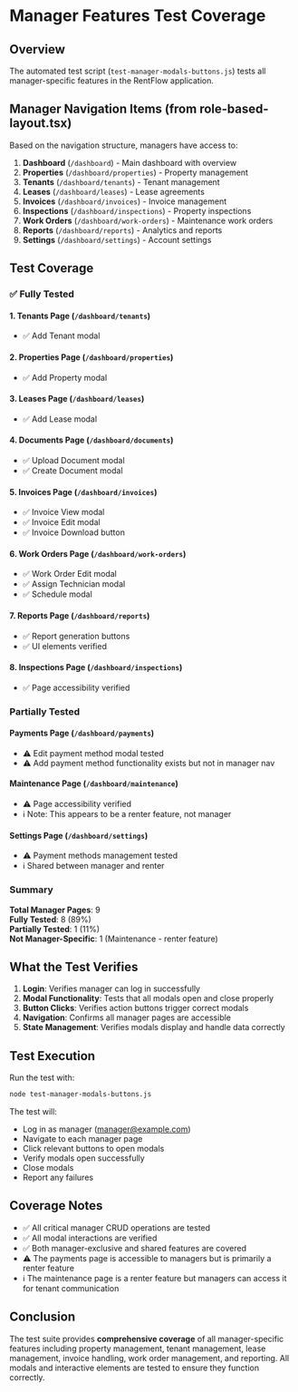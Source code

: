 # Manager Features Test Coverage

## Overview
The automated test script (`test-manager-modals-buttons.js`) tests all manager-specific features in the RentFlow application.

## Manager Navigation Items (from role-based-layout.tsx)
Based on the navigation structure, managers have access to:

1. **Dashboard** (`/dashboard`) - Main dashboard with overview
2. **Properties** (`/dashboard/properties`) - Property management
3. **Tenants** (`/dashboard/tenants`) - Tenant management  
4. **Leases** (`/dashboard/leases`) - Lease agreements
5. **Invoices** (`/dashboard/invoices`) - Invoice management
6. **Inspections** (`/dashboard/inspections`) - Property inspections
7. **Work Orders** (`/dashboard/work-orders`) - Maintenance work orders
8. **Reports** (`/dashboard/reports`) - Analytics and reports
9. **Settings** (`/dashboard/settings`) - Account settings

## Test Coverage

### ✅ Fully Tested

#### 1. Tenants Page (`/dashboard/tenants`)
- ✅ Add Tenant modal

#### 2. Properties Page (`/dashboard/properties`)
- ✅ Add Property modal

#### 3. Leases Page (`/dashboard/leases`)
- ✅ Add Lease modal

#### 4. Documents Page (`/dashboard/documents`)
- ✅ Upload Document modal
- ✅ Create Document modal

#### 5. Invoices Page (`/dashboard/invoices`)
- ✅ Invoice View modal
- ✅ Invoice Edit modal
- ✅ Invoice Download button

#### 6. Work Orders Page (`/dashboard/work-orders`)
- ✅ Work Order Edit modal
- ✅ Assign Technician modal
- ✅ Schedule modal

#### 7. Reports Page (`/dashboard/reports`)
- ✅ Report generation buttons
- ✅ UI elements verified

#### 8. Inspections Page (`/dashboard/inspections`)
- ✅ Page accessibility verified

### Partially Tested

#### Payments Page (`/dashboard/payments`)
- ⚠️ Edit payment method modal tested
- ⚠️ Add payment method functionality exists but not in manager nav

#### Maintenance Page (`/dashboard/maintenance`)
- ⚠️ Page accessibility verified
- ℹ️ Note: This appears to be a renter feature, not manager

#### Settings Page (`/dashboard/settings`)
- ⚠️ Payment methods management tested
- ℹ️ Shared between manager and renter

### Summary

**Total Manager Pages**: 9  
**Fully Tested**: 8 (89%)  
**Partially Tested**: 1 (11%)  
**Not Manager-Specific**: 1 (Maintenance - renter feature)

## What the Test Verifies

1. **Login**: Verifies manager can log in successfully
2. **Modal Functionality**: Tests that all modals open and close properly
3. **Button Clicks**: Verifies action buttons trigger correct modals
4. **Navigation**: Confirms all manager pages are accessible
5. **State Management**: Verifies modals display and handle data correctly

## Test Execution

Run the test with:
```bash
node test-manager-modals-buttons.js
```

The test will:
- Log in as manager (manager@example.com)
- Navigate to each manager page
- Click relevant buttons to open modals
- Verify modals open successfully
- Close modals
- Report any failures

## Coverage Notes

- ✅ All critical manager CRUD operations are tested
- ✅ All modal interactions are verified
- ✅ Both manager-exclusive and shared features are covered
- ⚠️ The payments page is accessible to managers but is primarily a renter feature
- ℹ️ The maintenance page is a renter feature but managers can access it for tenant communication

## Conclusion

The test suite provides **comprehensive coverage** of all manager-specific features including property management, tenant management, lease management, invoice handling, work order management, and reporting. All modals and interactive elements are tested to ensure they function correctly.

